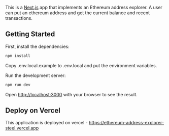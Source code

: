 This is a [Next.js](https://nextjs.org/) app that implements an Ethereum address explorer. A user can put an ethereum address and get the current balance and recent transactions.

## Getting Started

First, install the dependencies:
```bash
npm install
```

Copy .env.local.example to .env.local and put the environment variables.

Run the development server:

```bash
npm run dev
```

Open [http://localhost:3000](http://localhost:3000) with your browser to see the result.


## Deploy on Vercel

This application is deployed on vercel - https://ethereum-address-explorer-steel.vercel.app
